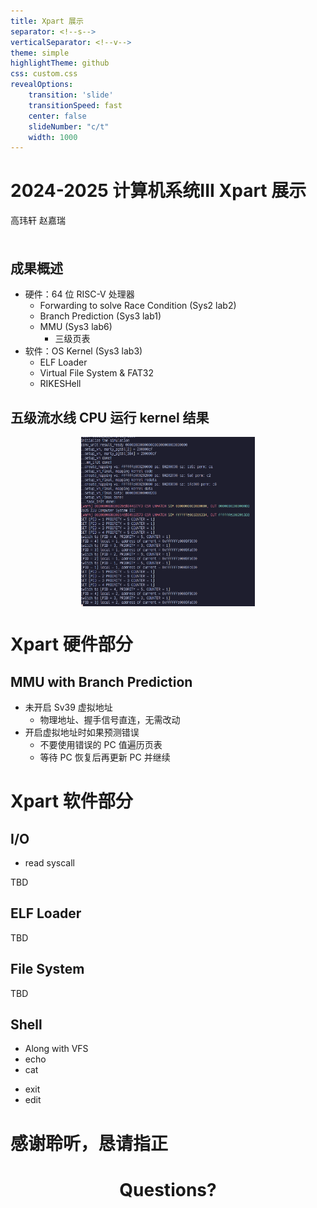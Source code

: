 ```yaml
---
title: Xpart 展示
separator: <!--s-->
verticalSeparator: <!--v-->
theme: simple
highlightTheme: github
css: custom.css
revealOptions:
    transition: 'slide'
    transitionSpeed: fast
    center: false
    slideNumber: "c/t"
    width: 1000
---
```


<div class="middle center">
<div style="height: 100px; width: 100%">

# 2024-2025 计算机系统III Xpart 展示

高玮轩 赵嘉瑞

</div>
</div>

<!--v-->


## 成果概述

- 硬件：64 位 RISC-V 处理器
    - Forwarding to solve Race Condition (Sys2 lab2)
    - Branch Prediction (Sys3 lab1)
    - MMU (Sys3 lab6)
        - 三级页表
- 软件：OS Kernel (Sys3 lab3)
    - ELF Loader
    - Virtual File System & FAT32
    - RIKESHell

<!--v-->

## 五级流水线 CPU 运行 kernel 结果

<!-- ![./asset/make_kernel_output.png](./asset/make_kernel_output.png) -->

<div style="display: flex; align-items: center; justify-content: center;">
<img src="./asset/make_kernel_output.png" alt="make_kernel_output" style="width: 55%; height: 20%;">
</div>

<!--s-->

<div class="middle center">
<div style="width: 100%">

# Xpart 硬件部分

</div>
</div>

<!--v-->

## MMU with Branch Prediction

- 未开启 Sv39 虚拟地址
    - 物理地址、握手信号直连，无需改动
- 开启虚拟地址时如果预测错误
    - 不要使用错误的 PC 值遍历页表
    - 等待 PC 恢复后再更新 PC 并继续

<!--s-->

<div class="middle center">
<div style="width: 100%">

# Xpart 软件部分

</div>
</div>

<!--v-->

## I/O

- read syscall

TBD

<!--v-->

## ELF Loader

TBD

<!--v-->

## File System

TBD

<!--v-->

## Shell

- Along with VFS
- echo
- cat
<!-- - ls -->
- exit
- edit

<!--s-->


<div class="middle center">
<div style="width: 100%">

<h1>感谢聆听，恳请指正</h1>

<h1 style="text-align: center;">Questions?</h1>

</div>
</div>